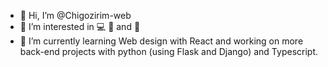 - 👋 Hi, I’m @Chigozirim-web
- 👀 I’m interested in :computer: :dancer: and :dress:
- 🌱 I’m currently learning Web design with React and working on more back-end projects with python (using Flask and Django) and Typescript.

<!---
Chigozirim-web/Chigozirim-web is a ✨ special ✨ repository because its `README.md` (this file) appears on your GitHub profile.
You can click the Preview link to take a look at your changes.
--->
